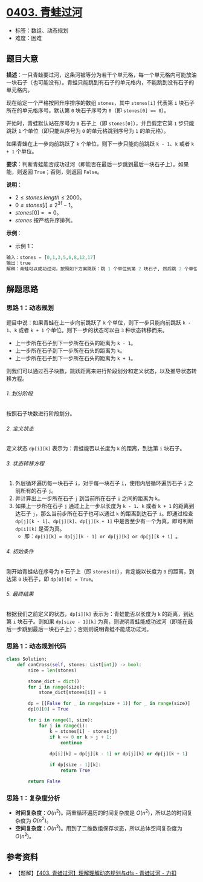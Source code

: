 # [0403. 青蛙过河](https://leetcode.cn/problems/frog-jump/)

- 标签：数组、动态规划
- 难度：困难

## 题目大意

**描述**：一只青蛙要过河，这条河被等分为若干个单元格，每一个单元格内可能放油一块石子（也可能没有）。青蛙只能跳到有石子的单元格内，不能跳到没有石子的单元格内。

现在给定一个严格按照升序排序的数组 `stones`，其中 `stones[i]` 代表第 `i` 块石子所在的单元格序号。默认第 `0` 块石子序号为 `0`（即 `stones[0] == 0`）。

开始时，青蛙默认站在序号为 `0` 石子上（即 `stones[0]`），并且假定它第 `1` 步只能跳跃 `1` 个单位（即只能从序号为 `0` 的单元格跳到序号为 `1` 的单元格）。

如果青蛙在上一步向前跳跃了 `k` 个单位，则下一步只能向前跳跃 `k - 1`、`k` 或者 `k + 1` 个单位。

**要求**：判断青蛙能否成功过河（即能否在最后一步跳到最后一块石子上）。如果能，则返回 `True`；否则，则返回 `False`。

**说明**：

- $2 \le stones.length \le 2000$。
- $0 \le stones[i] \le 2^{31} - 1$。
- $stones[0] == 0$。
- $stones$ 按严格升序排列。

**示例**：

- 示例 1：

```Python
输入：stones = [0,1,3,5,6,8,12,17]
输出：true
解释：青蛙可以成功过河，按照如下方案跳跃：跳 1 个单位到第 2 块石子, 然后跳 2 个单位到第 3 块石子, 接着 跳 2 个单位到第 4 块石子, 然后跳 3 个单位到第 6 块石子, 跳 4 个单位到第 7 块石子, 最后，跳 5 个单位到第 8 个石子（即最后一块石子）。
```

## 解题思路

### 思路 1：动态规划

题目中说：如果青蛙在上一步向前跳跃了 `k` 个单位，则下一步只能向前跳跃 `k - 1`、`k` 或者 `k + 1` 个单位。则下一步的状态可以由 `3` 种状态转移而来。

- 上一步所在石子到下一步所在石头的距离为 `k - 1`。
- 上一步所在石子到下一步所在石头的距离为 `k`。
- 上一步所在石子到下一步所在石头的距离为 `k + 1`。

则我们可以通过石子块数，跳跃距离来进行阶段划分和定义状态，以及推导状态转移方程。

###### 1. 划分阶段

按照石子块数进行阶段划分。

###### 2. 定义状态

定义状态 `dp[i][k]` 表示为：青蛙能否以长度为 `k` 的距离，到达第 `i` 块石子。

###### 3. 状态转移方程

1. 外层循环遍历每一块石子 `i`，对于每一块石子 `i`，使用内层循环遍历石子 `i` 之前所有的石子 `j`。
2. 并计算出上一步所在石子 `j`  到当前所在石子 `i` 之间的距离为 `k`。
3. 如果上一步所在石子 `j` 通过上上一步以长度为 `k - 1`、`k` 或者 `k + 1` 的距离到达石子 `j`，那么当前步所在石子也可以通过 `k` 的距离到达石子 `i`。即通过检查 `dp[j][k - 1]`、`dp[j][k]`、`dp[j][k + 1]` 中是否至少有一个为真，即可判断 `dp[i][k]` 是否为真。
   - 即：`dp[i][k] = dp[j][k - 1] or dp[j][k] or dp[j][k + 1] `。

###### 4. 初始条件

刚开始青蛙站在序号为 `0` 石子上（即 `stones[0]`），肯定能以长度为 `0` 的距离，到达第 `0` 块石子，即 `dp[0][0] = True`。

###### 5. 最终结果

根据我们之前定义的状态，`dp[i][k]` 表示为：青蛙能否以长度为 `k` 的距离，到达第 `i` 块石子。则如果 `dp[size - 1][k]` 为真，则说明青蛙能成功过河（即能在最后一步跳到最后一块石子上）；否则则说明青蛙不能成功过河。

### 思路 1：动态规划代码

```Python
class Solution:
    def canCross(self, stones: List[int]) -> bool:
        size = len(stones)

        stone_dict = dict()
        for i in range(size):
            stone_dict[stones[i]] = i

        dp = [[False for _ in range(size + 1)] for _ in range(size)]
        dp[0][0] = True

        for i in range(1, size):
            for j in range(i):
                k = stones[i] - stones[j]
                if k <= 0 or k > j + 1:
                    continue
                
                dp[i][k] = dp[j][k - 1] or dp[j][k] or dp[j][k + 1]

                if dp[size - 1][k]:
                    return True

        return False
```

### 思路 1：复杂度分析

- **时间复杂度**：$O(n^2)$。两重循环遍历的时间复杂度是 $O(n^2)$，所以总的时间复杂度为 $O(n^2)$。
- **空间复杂度**：$O(n^2)$。用到了二维数组保存状态，所以总体空间复杂度为 $O(n^2)$。

## 参考资料

- 【题解】[【403. 青蛙过河】理解理解动态规划与dfs - 青蛙过河 - 力扣](https://leetcode.cn/problems/frog-jump/solution/403-qing-wa-guo-he-li-jie-li-jie-dong-ta-oyt9/)
